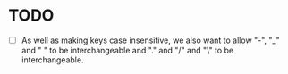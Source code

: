 # TODO

- [ ] As well as making keys case insensitive, we also want to allow "-", "_" and " " to be interchangeable and "." and "/" and "\\" to be interchangeable.